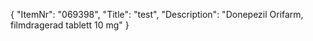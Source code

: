 {
  "ItemNr": "069398",
  "Title": "test",
  "Description": "Donepezil Orifarm, filmdragerad tablett 10 mg"
}